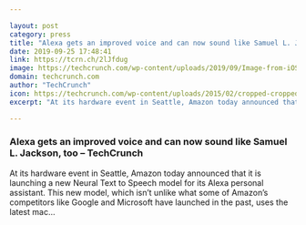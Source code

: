 ```yaml
---

layout: post
category: press
title: "Alexa gets an improved voice and can now sound like Samuel L. Jackson, too"
date: 2019-09-25 17:48:41
link: https://tcrn.ch/2lJfdug
image: https://techcrunch.com/wp-content/uploads/2019/09/Image-from-iOS.jpg?w=533
domain: techcrunch.com
author: "TechCrunch"
icon: https://techcrunch.com/wp-content/uploads/2015/02/cropped-cropped-favicon-gradient.png?w=180
excerpt: "At its hardware event in Seattle, Amazon today announced that it is launching a new Neural Text to Speech model for its Alexa personal assistant. This new model, which isn’t unlike what some of Amazon’s competitors like Google and Microsoft have launched in the past, uses the latest mac…"

---
```


### Alexa gets an improved voice and can now sound like Samuel L. Jackson, too – TechCrunch

At its hardware event in Seattle, Amazon today announced that it is launching a new Neural Text to Speech model for its Alexa personal assistant. This new model, which isn’t unlike what some of Amazon’s competitors like Google and Microsoft have launched in the past, uses the latest mac…
